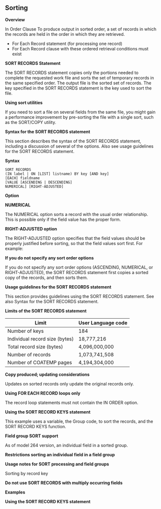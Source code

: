 ## Sorting

**Overview**

In Order Clause
To produce output in sorted order, a set of records in which the records are held in the order in which they are retrieved.
* For Each Record statement (for processing one record)
* For Each Record clause with these ordered retrieval conditions must exist

**SORT RECORDS Statement**

The SORT RECORDS statement copies only the portions needed to complete the requested work file and sorts the set of temporary records in the same specified order. The output file is the sorted set of records. The key specified in the SORT RECORDS statement is the key used to sort the file.

**Using sort utilities**

If you need to sort a file on several fields from the same file, you might gain a performance improvement by pre-sorting the file with a single sort, such as the SORT/COPY utility.

**Syntax for the SORT RECORDS statement**

This section describes the syntax of the SORT RECORDS statement, including a discussion of several of the options. Also see usage guidelines for the SORT RECORDS statement.

**Syntax**

```
SORT RECORDS
(IN label | ON [LIST] listname) BY key [AND key]
[EACH] fieldname
[VALUE [ASCENDING | DESCENDING]
NUMERICAL] [RIGHT-ADJUSTED]
```

**Option**

**NUMERICAL**

The NUMERICAL option sorts a record with the usual order relationship. This is possible only if the field value has the proper form.

**RIGHT-ADJUSTED option**

The RIGHT-ADJUSTED option specifies that the field values should be properly justified before sorting, so that the field values sort first. For example:

**If you do not specify any sort order options**

If you do not specify any sort order options (ASCENDING, NUMERICAL, or RIGHT-ADJUSTED), the SORT RECORDS statement first copies a sorted copy of the records, and then sorts them.

**Usage guidelines for the SORT RECORDS statement**

This section provides guidelines using the SORT RECORDS statement. See also Syntax for the SORT RECORDS statement.

**Limits of the SORT RECORDS statement**

| Limit | User Language code |
|---|---|
| Number of keys | 184 |
| Individual record size (bytes) | 18,777,216 |
| Total record size (bytes) | 4,096,000,000 |
| Number of records | 1,073,741,508 |
| Number of COATEMP pages | 4,194,304,000 |

**Copy produced; updating considerations**

Updates on sorted records only update the original records only.

**Using FOR EACH RECORD loops only**

The record loop statements must not contain the IN ORDER option.

**Using the SORT RECORD KEYS statement**

This example uses a variable, the Group code, to sort the records, and the SORT RECORD KEYS function.

**Field group SORT support**

As of model 264 version, an individual field in a sorted group.

**Restrictions sorting an individual field in a field group**

**Usage notes for SORT processing and field groups**

Sorting by record key

**Do not use SORT RECORDS with multiply occurring fields**

**Examples**

**Using the SORT RECORD KEYS statement**
